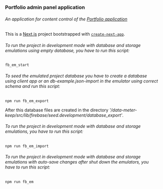 ### Portfolio admin panel application
###### An application for content control of the [Portfolio application](https://aleksieiev-portfolio.vercel.app/home)

This is a [Next.js](https://nextjs.org/) project bootstrapped with [`create-next-app`](https://github.com/vercel/next.js/tree/canary/packages/create-next-app).

###### To run the project in development mode with database and storage emulations using empty database, you have to run this script:

`fb_em_start`

###### To seed the emulated project database you have to create a database using client app or an db-example.json-import in the emulator using correct schema and run this script:

`npm run fb_em_export`

After this database files are created in the directory _'/data-meter-keep/src/lib/firebase/seed.development/database_export'_.

###### To run the project in development mode with database and storage emulations, you have to run this script:

`npm run fb_em_import`

###### To run the project in development mode with database and storage emulations with auto-save changes after shut down the emulators, you have to run this script:

`npm run fb_em`

